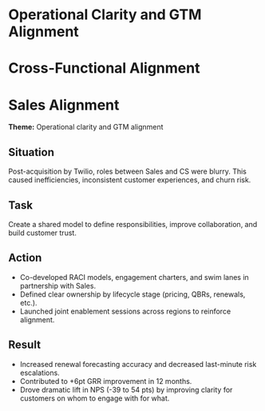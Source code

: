 # Operational Clarity and GTM Alignment
# Cross-Functional Alignment
# Sales Alignment

**Theme:** Operational clarity and GTM alignment

## Situation
Post-acquisition by Twilio, roles between Sales and CS were blurry. This caused inefficiencies, inconsistent customer experiences, and churn risk.

## Task
Create a shared model to define responsibilities, improve collaboration, and build customer trust.

## Action
- Co-developed RACI models, engagement charters, and swim lanes in partnership with Sales.
- Defined clear ownership by lifecycle stage (pricing, QBRs, renewals, etc.).
- Launched joint enablement sessions across regions to reinforce alignment.

## Result
- Increased renewal forecasting accuracy and decreased last-minute risk escalations.
- Contributed to +6pt GRR improvement in 12 months.
- Drove dramatic lift in NPS (-39 to 54 pts) by improving clarity for customers on whom to engage with for what.
